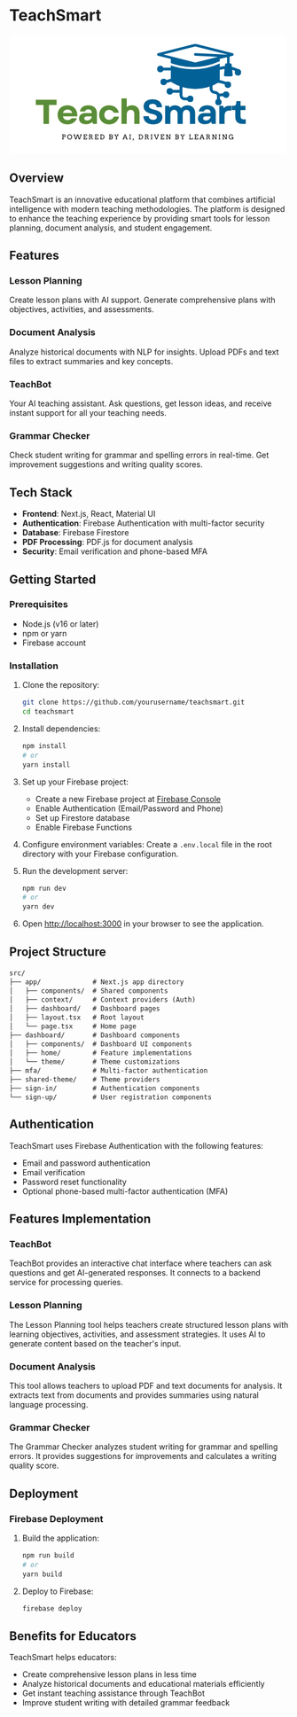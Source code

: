 # TeachSmart

![TeachSmart Logo](public/icon.png)

## Overview

TeachSmart is an innovative educational platform that combines artificial intelligence with modern teaching methodologies. The platform is designed to enhance the teaching experience by providing smart tools for lesson planning, document analysis, and student engagement.

## Features

### Lesson Planning
Create lesson plans with AI support. Generate comprehensive plans with objectives, activities, and assessments.

### Document Analysis
Analyze historical documents with NLP for insights. Upload PDFs and text files to extract summaries and key concepts.

### TeachBot
Your AI teaching assistant. Ask questions, get lesson ideas, and receive instant support for all your teaching needs.

### Grammar Checker
Check student writing for grammar and spelling errors in real-time. Get improvement suggestions and writing quality scores.

## Tech Stack

- **Frontend**: Next.js, React, Material UI
- **Authentication**: Firebase Authentication with multi-factor security
- **Database**: Firebase Firestore
- **PDF Processing**: PDF.js for document analysis
- **Security**: Email verification and phone-based MFA

## Getting Started

### Prerequisites

- Node.js (v16 or later)
- npm or yarn
- Firebase account

### Installation

1. Clone the repository:
   ```bash
   git clone https://github.com/yourusername/teachsmart.git
   cd teachsmart
   ```

2. Install dependencies:
   ```bash
   npm install
   # or
   yarn install
   ```

3. Set up your Firebase project:
   - Create a new Firebase project at [Firebase Console](https://console.firebase.google.com/)
   - Enable Authentication (Email/Password and Phone)
   - Set up Firestore database
   - Enable Firebase Functions

4. Configure environment variables:
   Create a `.env.local` file in the root directory with your Firebase configuration.

5. Run the development server:
   ```bash
   npm run dev
   # or
   yarn dev
   ```

6. Open [http://localhost:3000](http://localhost:3000) in your browser to see the application.

## Project Structure

```
src/
├── app/             # Next.js app directory
│   ├── components/  # Shared components
│   ├── context/     # Context providers (Auth)
│   ├── dashboard/   # Dashboard pages
│   ├── layout.tsx   # Root layout
│   └── page.tsx     # Home page
├── dashboard/       # Dashboard components
│   ├── components/  # Dashboard UI components
│   ├── home/        # Feature implementations
│   └── theme/       # Theme customizations
├── mfa/             # Multi-factor authentication
├── shared-theme/    # Theme providers
├── sign-in/         # Authentication components
└── sign-up/         # User registration components
```

## Authentication

TeachSmart uses Firebase Authentication with the following features:
- Email and password authentication
- Email verification
- Password reset functionality
- Optional phone-based multi-factor authentication (MFA)

## Features Implementation

### TeachBot
TeachBot provides an interactive chat interface where teachers can ask questions and get AI-generated responses. It connects to a backend service for processing queries.

### Lesson Planning
The Lesson Planning tool helps teachers create structured lesson plans with learning objectives, activities, and assessment strategies. It uses AI to generate content based on the teacher's input.

### Document Analysis
This tool allows teachers to upload PDF and text documents for analysis. It extracts text from documents and provides summaries using natural language processing.

### Grammar Checker
The Grammar Checker analyzes student writing for grammar and spelling errors. It provides suggestions for improvements and calculates a writing quality score.

## Deployment

### Firebase Deployment

1. Build the application:
   ```bash
   npm run build
   # or
   yarn build
   ```

2. Deploy to Firebase:
   ```bash
   firebase deploy
   ```

## Benefits for Educators

TeachSmart helps educators:
- Create comprehensive lesson plans in less time
- Analyze historical documents and educational materials efficiently
- Get instant teaching assistance through TeachBot
- Improve student writing with detailed grammar feedback